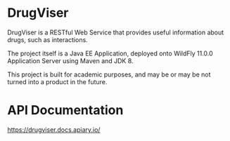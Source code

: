 # DrugViser
DrugViser is a RESTful Web Service that provides useful information about drugs, such as interactions.

The project itself is a Java EE Application, deployed onto WildFly 11.0.0 Application Server using Maven and JDK 8.

This project is built for academic purposes, and may be or may be not turned into a product in the future.

# API Documentation
https://drugviser.docs.apiary.io/

